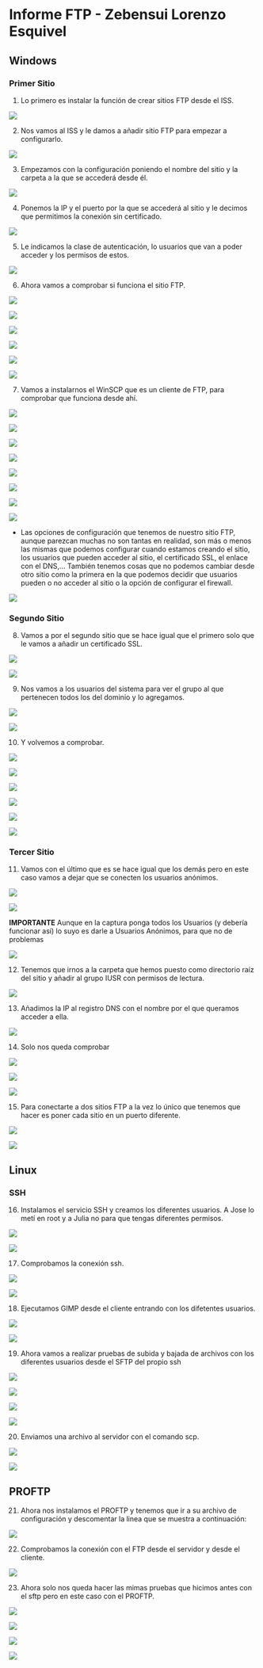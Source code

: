 # Informe FTP - Zebensui Lorenzo Esquivel

## Windows

### Primer Sitio

1. Lo primero es instalar la función de crear sitios FTP desde el ISS.

![](windows/img/1.png)

2. Nos vamos al ISS y le damos a añadir sitio FTP para empezar a configurarlo.

![](windows/img/2.png)

3. Empezamos con la configuración poniendo el nombre del sitio y la carpeta a la que se accederá desde él.

![](windows/img/3.png)

4. Ponemos la IP y el puerto por la que se accederá al sitio y le decimos que permitimos la conexión sin certificado.

![](windows/img/4.png)

5. Le indicamos la clase de autenticación, lo usuarios que van a poder acceder y los permisos de estos.  

![](windows/img/5.png)

6. Ahora vamos a comprobar si funciona el sitio FTP.

![](windows/img/6.png)

![](windows/img/7.png)

![](windows/img/8.png)

![](windows/img/9.png)

![](windows/img/10.png)

![](windows/img/11.png)

7. Vamos a instalarnos el WinSCP que es un cliente de FTP, para comprobar que funciona desde ahí.

![](windows/img/12.png)

![](windows/img/13.png)

![](windows/img/14.png)

![](windows/img/15.png)

![](windows/img/16.png)

![](windows/img/17.png)

![](windows/img/18.png)

![](windows/img/19.png)

- Las opciones de configuración que tenemos de nuestro sitio FTP, aunque parezcan muchas no son tantas en realidad, son más o menos las mismas que podemos configurar cuando estamos creando el sitio, los usuarios que pueden acceder al sitio, el certificado SSL, el enlace con el DNS,... También tenemos cosas que no podemos cambiar desde otro sitio como la primera en la que podemos decidir que usuarios pueden o no acceder al sitio o la opción de configurar el firewall.

![](windows/img/43.png)

### Segundo Sitio

8. Vamos a por el segundo sitio que se hace igual que el primero solo que le vamos a añadir un certificado SSL.

![](windows/img/20.png)

![](windows/img/21.png)

9. Nos vamos a los usuarios del sistema para ver el grupo al que pertenecen todos los del dominio y lo agregamos.

![](windows/img/22.png)

![](windows/img/23.png)

10. Y volvemos a comprobar.

![](windows/img/24.png)

![](windows/img/25.png)

![](windows/img/28.png)

![](windows/img/29.png)

![](windows/img/30.png)

![](windows/img/31.png)

### Tercer Sitio

11. Vamos con el último que es se hace igual que los demás pero en este caso vamos a dejar que se conecten los usuarios anónimos.

![](windows/img/32.png)

![](windows/img/4.png)

**IMPORTANTE** Aunque en la captura ponga todos los Usuarios (y debería funcionar así) lo suyo es darle a Usuarios Anónimos, para que no de problemas

![](windows/img/35.png)

12. Tenemos que irnos a la carpeta que hemos puesto como directorio raíz del sitio y añadir al grupo IUSR con permisos de lectura.

![](windows/img/37.png)

13. Añadimos la IP al registro DNS con el nombre por el que queramos acceder a ella.

![](windows/img/33.png)

14. Solo nos queda comprobar

![](windows/img/40.png)

![](windows/img/38.png)

![](windows/img/39.png)

15. Para conectarte a dos sitios FTP a la vez lo único que tenemos que hacer es poner cada sitio en un puerto diferente.

![](windows/img/41.png)

![](windows/img/42.png)

## Linux

### SSH

16. Instalamos el servicio SSH y creamos los diferentes usuarios. A Jose lo metí en root y a Julia no para que tengas diferentes permisos.

![](linux/img/1.png)

![](linux/img/2.png)

17. Comprobamos la conexión ssh.

![](linux/img/3.png)

![](linux/img/4.png)

18. Ejecutamos GIMP desde el cliente entrando con los difetentes usuarios.

![](linux/img/5.png)

![](linux/img/6.png)

19. Ahora vamos a realizar pruebas de subida y bajada de archivos con los diferentes usuarios desde el SFTP del propio ssh

![](linux/img/7.png)

![](linux/img/8.png)

![](linux/img/9.png)

![](linux/img/10.png)

20. Enviamos una archivo al servidor con el comando scp.

![](linux/img/11.png)

![](linux/img/12.png)

## PROFTP

21. Ahora nos instalamos el PROFTP y tenemos que ir a su archivo de configuración y descomentar la linea que se muestra a continuación:

![](linux/img/14.png)

22. Comprobamos la conexión con el FTP desde el servidor y desde el cliente.

![](linux/img/15.png)

23. Ahora solo nos queda hacer las mimas pruebas que hicimos antes con el sftp pero en este caso con el PROFTP.

![](linux/img/16.png)

![](linux/img/17.png)

![](linux/img/18.png)

![](linux/img/19.png)
